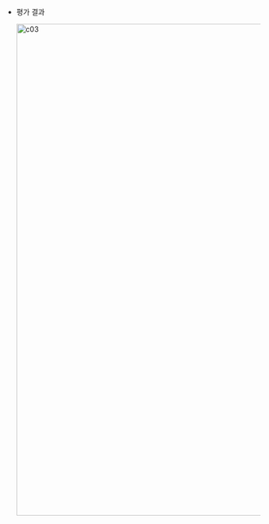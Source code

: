 - 평가 결과

  <img width="967" alt="c03" src="https://github.com/2UJ1N/42piscine/assets/83401978/641ece12-c6e3-441c-8912-35443d9f647e">
